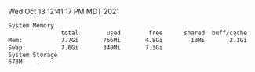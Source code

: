 Wed Oct 13 12:41:17 PM MDT 2021
```bash
System Memory
               total        used        free      shared  buff/cache   available
Mem:           7.7Gi       766Mi       4.8Gi        10Mi       2.1Gi       6.6Gi
Swap:          7.6Gi       340Mi       7.3Gi
System Storage
673M	.
```

